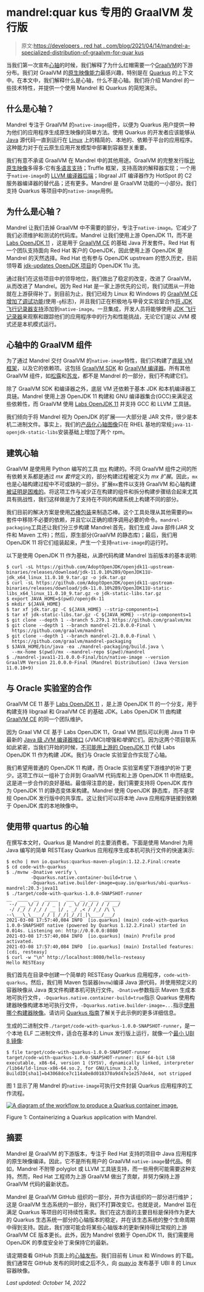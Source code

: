 # mandrel:quar kus 专用的 GraalVM 发行版

> 原文:[https://developers . red hat . com/blog/2021/04/14/mandrel-a-specialized-distribution-of-graalvm-for-quar kus](https://developers.redhat.com/blog/2021/04/14/mandrel-a-specialized-distribution-of-graalvm-for-quarkus)

当我们第一次宣布[心轴](https://github.com/graalvm/mandrel)的时候，我们解释了为什么红帽需要一个[GraalVM](/blog/2020/06/05/mandrel-a-community-distribution-of-graalvm-for-the-red-hat-build-of-quarkus/)的下游分布。我们对 GraalVM 的[原生映像能力](https://www.graalvm.org/reference-manual/native-image/)最感兴趣，特别是在 [Quarkus](/products/quarkus/getting-started) 的上下文中。在本文中，我们解释什么是心轴，什么不是心轴。我们将介绍 Mandrel 的一些技术特性，并提供一个使用 Mandrel 和 Quarkus 的简短演示。

## 什么是心轴？

Mandrel 专注于 GraalVM 的`native-image`组件，以便为 Quarkus 用户提供一种为他们的应用程序生成原生映像的简单方法。使用 Quarkus 的开发者应该能够从 [Java](/topics/enterprise-java) 源代码一直到运行在 [Linux](/topics/linux) 上的精简的、本地的、依赖于平台的应用程序。这种能力对于在云原生应用开发模型中部署到容器至关重要。

我们有意不承诺 GraalVM 在 Mandrel 中的其他用途。GraalVM 的完整发行版[比原生映像](https://www.graalvm.org/docs/graalvm-as-a-platform/)多得多:它有[多语言支持](https://www.graalvm.org/reference-manual/polyglot-programming/)；Truffle 框架，支持高效的解释器实现；一个用于`native-image`的 [LLVM 编译器后端](https://www.graalvm.org/reference-manual/native-image/LLVMBackend/)；libgraal JIT 编译器作为 HotSpot 的 C2 服务器编译器的替代品；还有更多。Mandrel 是 GraalVM 功能的一小部分。我们支持 Quarkus 等项目中的`native-image`用例。

## 为什么是心轴？

Mandrel 让我们去掉 GraalVM 中不需要的部分，专注于`native-image`。它减少了我们必须维护和测试的代码库。Mandrel 让我们使用上游 OpenJDK 11，而不是 [Labs OpenJDK 11](https://github.com/graalvm/labs-openjdk-11) ，这是用于 [GraalVM CE](https://github.com/graalvm/graalvm-ce-builds/releases) 的基础 Java 开发套件。Red Hat 有一个团队支持面向 Red Hat 客户的 OpenJDK，因此使用上游 OpenJDK 是 Mandrel 的天然选择。Red Hat 也有参与 OpenJDK upstream 的悠久历史，目前领导着 [jdk-updates OpenJDK 项目](https://openjdk.java.net/projects/jdk-updates/)的 OpenJDK 11u 流。

通过我们在这些项目中的领导地位，我们做出了稳定的改变，改进了 GraalVM，从而改进了 Mandrel。因为 Red Hat 是一家上游优先的公司，我们试图从一开始就在上游获得补丁。到目前为止，我们已经为 Linux 和 Windows 的 [GraalVM CE 增加了调试功能](/blog/2020/06/25/debugging-graalvm-native-images-using-gdb/)(使用`-g`标志)，并且我们正在积极地与甲骨文实验室合作[将 JDK 飞行记录器支持](https://github.com/oracle/graal/pull/3070)添加到`native-image`。一旦集成，开发人员将能够使用 [JDK 飞行记录器](/blog/2020/08/25/get-started-with-jdk-flight-recorder-in-openjdk-8u/)来观察和跟踪他们的应用程序中的行为和性能挑战，无论它们是以 JVM 模式还是本机模式运行。

## 心轴中的 GraalVM 组件

为了通过 Mandrel 交付 GraalVM 的`native-image`特性，我们只构建了[底层 VM 框架](https://github.com/oracle/graal/blob/master/substratevm/README.md)，以及它的依赖项。这包括 [GraalVM SDK](https://github.com/oracle/graal/blob/master/sdk/README.md) 和 [GraalVM 编译器](https://github.com/oracle/graal/blob/master/compiler/README.md)。所有其他 GraalVM 组件，如[松露](https://github.com/oracle/graal/blob/master/truffle/README.md)和[苏龙](https://github.com/oracle/graal/blob/master/sulong/README.md)，都不是 Mandrel 的一部分，我们不构建它们。

除了 GraalVM SDK 和编译器之外，底层 VM 还依赖于基本 JDK 和本机编译器工具链。Mandrel 使用上游 OpenJDK 11 构建和 GNU 编译器集合(GCC)来满足这些依赖性，而 GraalVM 使用 [Labs OpenJDK 11](https://github.com/graalvm/labs-openjdk-11) 并支持 GCC 和 LLVM 工具链。

我们倾向于将 Mandrel 视为 OpenJDK 的扩展——大部分是 JAR 文件，很少是本机二进制文件。事实上，我们的[产品化心轴图像](https://catalog.redhat.com/software/containers/quarkus/mandrel-20-rhel8/5f43d40b73bfe598d1857c15)只在 RHEL 基地的常规`java-11-openjdk-static-libs`安装基础上增加了两个 rpm。

## 建筑心轴

GraalVM 是使用用 Python 编写的工具 [mx](https://github.com/graalvm/mx) 构建的。不同 GraalVM 组件之间的所有依赖关系都是通过 *mx 套件*定义的，部分构建过程被定义为 *mx 扩展*。因此，`mx`也是心轴构建过程中不可或缺的一部分。扩展`mx`套件以支持 GraalVM 和心轴构建[被证明是困难的](https://github.com/oracle/graal/issues/2502)。将这项工作与减少正在构建的组件和拆分构建步骤结合起来尤其具有挑战性，我们这样做是为了支持在不同的构建系统上构建不同的部分。

我们目前的解决方案是使用[芯棒包装](https://github.com/graalvm/mandrel-packaging)来制造芯棒。这个工具处理从其他需要的`mx`套件中移除不必要的依赖，并且它以正确的顺序调用必要的命令。`mandrel-packaging`工具还让我们分三步构建 Mandrel:首先，我们生成 Java 部件(JAR 文件和 Maven 工件)；然后，原生部分(GraalVM 的静态库)；最后，我们用 OpenJDK 11 将它们组装起来，产生一个支持`native-image`的运行时。

以下是使用 OpenJDK 11 作为基础，从源代码构建 Mandrel 当前版本的基本说明:

```
$ curl -sL https://github.com/AdoptOpenJDK/openjdk11-upstream-binaries/releases/download/jdk-11.0.10%2B9/OpenJDK11U-jdk_x64_linux_11.0.10_9.tar.gz -o jdk.tar.gz
$ curl -sL https://github.com/AdoptOpenJDK/openjdk11-upstream-binaries/releases/download/jdk-11.0.10%2B9/OpenJDK11U-static-libs_x64_linux_11.0.10_9.tar.gz -o jdk-static-libs.tar.gz
$ export JAVA_HOME=$(pwd)/openjdk-11
$ mkdir ${JAVA_HOME}
$ tar xf jdk.tar.gz -C ${JAVA_HOME} --strip-components=1
$ tar xf jdk-static-libs.tar.gz -C ${JAVA_HOME} --strip-components=1
$ git clone --depth 1 --branch 5.279.1 https://github.com/graalvm/mx
$ git clone --depth 1 --branch mandrel-21.0.0.0-Final \
  https://github.com/graalvm/mandrel 
$ git clone --depth 1 --branch mandrel-21.0.0.0-Final \
  https://github.com/graalvm/mandrel-packaging
$ $JAVA_HOME/bin/java -ea ./mandrel-packaging/build.java \
  --mx-home $(pwd)/mx --mandrel-repo $(pwd)/mandrel
$ ./mandrel-java11-21.0.0.0-Final/bin/native-image --version
GraalVM Version 21.0.0.0-Final (Mandrel Distribution) (Java Version 11.0.10+9)

```

## 与 Oracle 实验室的合作

GraalVM CE 11 基于 [Labs OpenJDK 11](https://github.com/graalvm/labs-openjdk-11/) ，是上游 OpenJDK 11 的一个分支，用于构建支持 libgraal 和 GraalVM CE 的基础 JDK。Labs OpenJDK 11 由构建 [GraalVM CE](https://github.com/graalvm/graalvm-ce-builds/releases) 的同一个团队维护。

因为 Graal VM CE 基于 Labs OpenJDK 11，Graal VM 团队可以利用 Java 11 中最新的 [Java 级 JVM 编译器接口](https://openjdk.java.net/jeps/243) (JVMCI)增强和*增强*它们。因为这两个项目联系如此紧密，当我们开始的时候，[不可能用上游的 OpenJDK 11](https://github.com/oracle/graal/issues/2196) 代替 Labs OpenJDK 11 作为构建 JDK。我们与 Oracle 实验室合作实现了心轴。

我们希望用普通的 OpenJDK 11 构建，而 Oracle 实验室希望下游维护的补丁更少。这项工作以一组补丁合并到 GraalVM 代码库和上游 OpenJDK 11 中而结束。这是进一步合作的良好基础。最值得注意的是，我们需要支持将 OpenJDK 库作为 OpenJDK 11 的静态变体来构建。Mandrel 使用 OpenJDK 静态库，而不是常规 OpenJDK 发行版中的共享库。这让我们可以将本地 Java 应用程序链接到依赖于 OpenJDK 库的本地映像中。

## 使用带 quartus 的心轴

在撰写本文时，Quarkus 是 Mandrel 的主要消费者。下面是使用 Mandrel 为用 Java 编写的简单 RESTEasy Quarkus 应用程序生成本机可执行文件的快速演示:

```
$ echo | mvn io.quarkus:quarkus-maven-plugin:1.12.2.Final:create
$ cd code-with-quarkus
$ ./mvnw -Dnative verify \
         -Dquarkus.native.container-build=true \
         -Dquarkus.native.builder-image=quay.io/quarkus/ubi-quarkus-mandrel:20.3-java11
$ ./target/code-with-quarkus-1.0.0-SNAPSHOT-runner  
__  ____  __  _____   ___  __ ____  ______ 
 --/ __ \/ / / / _ | / _ \/ //_/ / / / __/  
 -/ /_/ / /_/ / __ |/ , _/ ,< / /_/ /\ \    
--\___\_\____/_/ |_/_/|_/_/|_|\____/___/    
2021-03-08 17:57:40,084 INFO  [io.quarkus] (main) code-with-quarkus 1.0.0-SNAPSHOT native (powered by Quarkus 1.12.2.Final) started in 0.014s. Listening on: http://0.0.0.0:8080
2021-03-08 17:57:40,084 INFO  [io.quarkus] (main) Profile prod activated.  
2021-03-08 17:57:40,084 INFO  [io.quarkus] (main) Installed features: [cdi, resteasy]
$ curl -w "\n" http://localhost:8080/hello-resteasy
Hello RESTEasy

```

我们首先在目录中创建一个简单的 RESTEasy Quarkus 应用程序，`code-with-quarkus`。然后，我们用 Maven 包装器(`mvnw`)编译 Java 源代码，并使用预定义的容器映像从 Java 类文件构建本机可执行文件。`-Dnative`参数指示 Maven 生成本地可执行文件，`-Dquarkus.native.container-build=true`指示 Quarkus 使用构建器映像构建本地可执行文件，`-Dquarkus.native.builder-image=...`指示[使用哪个构建器映像](https://quay.io/repository/quarkus/ubi-quarkus-mandrel?tag=latest&tab=tags)。请访问 [Quarkus 指南](https://quarkus.io/guides/building-native-image)了解关于此示例的更多详细信息。

生成的二进制文件`./target/code-with-quarkus-1.0.0-SNAPSHOT-runner`，是一个本地 ELF 二进制文件，适合在基本的 Linux 发行版上运行，就像一个[最小 UBI 8 镜像](https://catalog.redhat.com/software/containers/ubi8/ubi-minimal/5c359a62bed8bd75a2c3fba8):

```
$ file target/code-with-quarkus-1.0.0-SNAPSHOT-runner
target/code-with-quarkus-1.0.0-SNAPSHOT-runner: ELF 64-bit LSB executable, x86-64, version 1 (SYSV), dynamically linked, interpreter /lib64/ld-linux-x86-64.so.2, for GNU/Linux 3.2.0, BuildID[sha1]=b43068dce7c114a0e8d018370a9d47e1e257de44, not stripped

```

图 1 显示了用 Mandrel 的`native-image`可执行文件封装 Quarkus 应用程序的工作流程。

[![A diagram of the workflow to produce a Quarkus container image.](../Images/575a74c698ec8e0555715bc951442434.png "containerize")](/sites/default/files/blog/2021/04/containerize.jpeg)

Figure 1: Containerizing a Quarkus application with Mandrel.

## 摘要

Mandrel 是 GraalVM 的下游版本，专注于 Red Hat 支持的项目中 Java 应用程序的原生映像编译。因此，它不是所有用户的 GraalVM `native-image`替代品。例如，Mandrel 不附带 polyglot 或 LLVM 工具链支持，而一些用例可能需要这种支持。然而，Red Hat 工程师为上游 GraalVM 做出了贡献，并努力保持上游 GraalVM 代码的最新状态。

Mandrel 是 GraalVM GitHub 组织的一部分，并作为该组织的一部分进行维护；这是 GraalVM 生态系统的一部分，我们不打算改变它。也就是说，Mandrel 旨在满足 Quarkus 等项目的可持续性需求。我们在这方面的主要目标是保持作为更大的 Quarkus 生态系统一部分的心轴版本的稳定，并在该生态系统的整个生命周期中得到支持。因此，我们很可能会将某些心轴版本的更新保持得比常规的上游 GraalVM CE 版本更长。此外，因为 Mandrel 依赖于 OpenJDK 11，我们需要用 OpenJDK 的季度安全补丁来保持它的最新。

请定期查看 GitHub 页面上的[心轴发布](https://github.com/graalvm/mandrel/releases/)。我们目前有 Linux 和 Windows 的下载。我们通常在 GitHub 发布的同时或之后不久，向 [quay.io](https://quay.io/repository/quarkus/ubi-quarkus-mandrel) 发布基于 UBI 8 的 Linux 容器映像。

*Last updated: October 14, 2022*